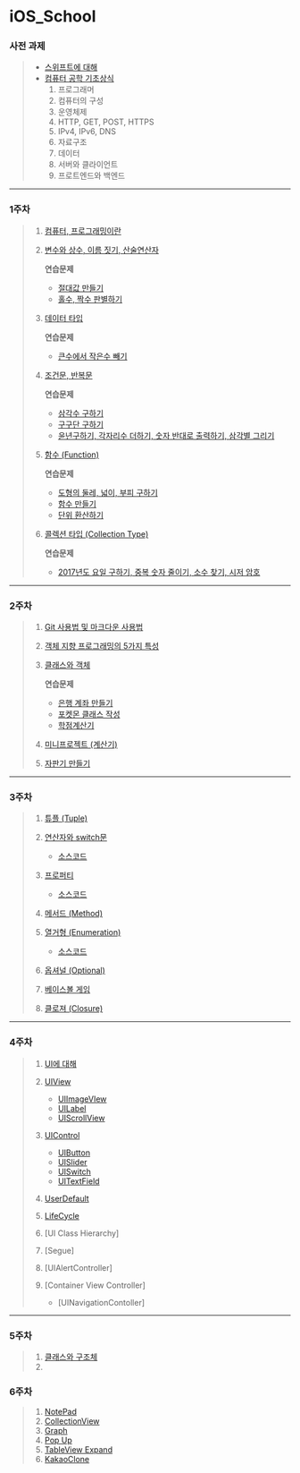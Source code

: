 # iOS_School



### 사전 과제

> - [스위프트에 대해](https://github.com/simajune/iOS_School/tree/master/Class/PreStudy_Swift)
> - [컴퓨터 공학 기초상식](https://github.com/simajune/iOS_School/tree/master/Class/PreStudy_BasicComputer)
>   1. 프로그래머
>   2. 컴퓨터의 구성
>   3. 운영체제
>   4. HTTP, GET, POST, HTTPS
>   5. IPv4, IPv6, DNS
>   6. 자료구조
>   7. 데이터
>   8. 서버와 클라이언트
>   9. 프로트엔드와 백엔드

** **



### 1주차

> 1. [컴퓨터, 프로그래밍이란](https://github.com/simajune/iOS_School/tree/master/Class/PreStudy_BasicComputer)
>
> 2. [변수와 상수, 이름 짓기, 산술연산자](https://github.com/simajune/iOS_School/tree/master/Class/170906_IntLet)
>
>    **연습문제**
>
>     - [절대값 만들기](https://github.com/simajune/iOS_School/tree/master/SourceCode/170905_AbsoluteValue)
>    - [홀수, 짝수 판별하기](https://github.com/simajune/iOS_School/tree/master/SourceCode/170905_EvenOdd)
>
> 3. [데이터 타입](https://github.com/simajune/iOS_School/tree/master/Class/170907_DataType)
>
>    **연습문제**
>
>    - [큰수에서 작은수 빼기](https://github.com/simajune/iOS_School/tree/master/SourceCode/170905_minusPositive)
>
> 4. [조건문, 반복문](https://github.com/simajune/iOS_School/tree/master/Class/170908_IfFor)
>
>    **연습문제**
>
>    - [삼각수 구하기](https://github.com/simajune/iOS_School/tree/master/SourceCode/170905_TriangularNum)
>    - [구구단 구하기](https://github.com/simajune/iOS_School/tree/master/SourceCode/170906_Gugudan)
>    - [윤년구하기, 각자리수 더하기, 숫자 반대로 출력하기, 삼각별 그리기](https://github.com/simajune/iOS_School/tree/master/SourceCode/170906_IfFor)
>
> 5. [함수 (Function)](https://github.com/simajune/iOS_School/tree/master/Class/170909_Function)
>
>    **연습문제**
>
>    - [도형의 둘레, 넓이, 부피 구하기](https://github.com/simajune/iOS_School/tree/master/SourceCode/170906_AreaPerimeterVolume)
>    - [함수 만들기](https://github.com/simajune/iOS_School/tree/master/SourceCode/170906_Function)
>    - [단위 환산하기](https://github.com/simajune/iOS_School/tree/master/SourceCode/170911_Dimensions)
>
> 6. [콜렉션 타입 (Collection Type)](https://github.com/simajune/iOS_School/tree/master/Class/170910_Collection)
>
>    **연습문제**
>
>    - [2017년도 요일 구하기, 중복 숫자 줄이기, 소수 찾기, 시저 암호](https://github.com/simajune/iOS_School/tree/master/SourceCode/170912_ArrayEx)

** **



### 2주차

> 1. [Git 사용법 및 마크다운 사용법](https://github.com/simajune/iOS_School/tree/master/Class/170913_Git)
>
> 2. [객체 지향 프로그래밍의 5가지 특성](https://github.com/simajune/iOS_School/tree/master/Class/170912_HW)
>
> 3. [클래스와 객체](https://github.com/simajune/iOS_School/tree/master/Class/170914_Class)
>
>    **연습문제**
>
>    - [은행 계좌 만들기](https://github.com/simajune/iOS_School/tree/master/SourceCode/170914_BankSystem)
>    - [포켓몬 클래스 작성](https://github.com/simajune/iOS_School/tree/master/SourceCode/170917_Pokemon)
>    - [학점계산기](https://github.com/simajune/iOS_School/tree/master/SourceCode/170914_CreditsCalculator)
>
> 4. [미니프로젝트 (계산기)](https://github.com/simajune/iOS_School/tree/master/Project/170911_MyCalculator)
>
> 5. [자판기 만들기](https://github.com/simajune/iOS_School/tree/master/Project/VendingMachine)

** **



### 3주차

> 1. [튜플 (Tuple)](https://github.com/simajune/iOS_School/tree/master/Class/170917_Tuple)
>
> 2. [연산자와 switch문](https://github.com/simajune/iOS_School/tree/master/Class/170918_Switch)
>
>    - [소스코드](https://github.com/simajune/iOS_School/tree/master/SourceCode/170918_Switch)
>
> 3. [프로퍼티](https://github.com/simajune/iOS_School/tree/master/Class/170918_Property)
>
>    - [소스코드](https://github.com/simajune/iOS_School/tree/master/SourceCode/170918_Property)
>
> 4. [메서드 (Method)](https://github.com/simajune/iOS_School/tree/master/Class/170918_Method)
>
> 5. [열거형 (Enumeration)](https://github.com/simajune/iOS_School/tree/master/Class/170919_Enum)
>
>    - [소스코드](https://github.com/simajune/iOS_School/tree/master/SourceCode/170919_Enum)
>
> 6. [옵셔널 (Optional)](https://github.com/simajune/iOS_School/tree/master/Class/170920_Optional)
>
> 7. [베이스볼 게임](https://github.com/simajune/iOS_School/tree/master/Project/BaseballGame)
>
> 8. [클로져 (Closure)](https://github.com/simajune/iOS_School/tree/master/Class/170921_Closure)
>

** **



### 4주차

> 1. [UI에 대해](https://github.com/simajune/iOS_School/tree/master/Class/170925_UI)
> 2. [UIView](https://github.com/simajune/iOS_School/tree/master/Class/170925_UIView)
>    - [UIImageVIew](https://github.com/simajune/iOS_School/tree/master/Class/170926_UIImageView)
>    - [UILabel](https://github.com/simajune/iOS_School/tree/master/Class/170926_UILabel)
>    - [UIScrollView](https://github.com/simajune/iOS_School/tree/master/SourceCode/170928_ScrollView)
> 3. [UIControl](https://github.com/simajune/iOS_School/tree/master/Class/170926_UIControl)
>    - [UIButton](https://github.com/simajune/iOS_School/tree/master/Class/170926_UIButton)
>    - [UISlider](https://github.com/simajune/iOS_School/tree/master/Class/170927_UISlider)
>    - [UISwitch](https://github.com/simajune/iOS_School/tree/master/Class/170927_UISwitch)
>    - [UITextField](https://github.com/simajune/iOS_School/tree/master/Class/170928_UITextField)
> 4. [UserDefault](https://github.com/simajune/iOS_School/tree/master/Class/170929_UserDefault)
> 5. [LifeCycle](https://github.com/simajune/iOS_School/tree/master/Class/170929_AppLifeCycle)
> 6. [UI Class Hierarchy]
> 7. [Segue]
> 8. [UIAlertController]
> 9. [Container View Controller]
>
>
>    - [UINavigationContoller]

------

### 5주차

> 1. [클래스와 구조체](https://github.com/simajune/iOS_School/tree/master/Class/180327_ClassStruct)
> 2. ​



### 6주차

> 1. [NotePad](https://github.com/simajune/iOS_School/tree/master/SourceCode/170928_Notepad)
> 2. [CollectionView](https://github.com/simajune/iOS_School/tree/master/SourceCode/170929_Layout)
> 3. [Graph](https://github.com/simajune/iOS_School/tree/master/SourceCode/171005_Graph)
> 4. [Pop Up](https://github.com/simajune/iOS_School/tree/master/SourceCode/171010_Popup)
> 5. [TableView Expand](https://github.com/simajune/iOS_School/tree/master/SourceCode/171010_TableView_Expand)
> 6. [KakaoClone](https://github.com/simajune/iOS_School/tree/master/SourceCode/171011_KakaoClone)
